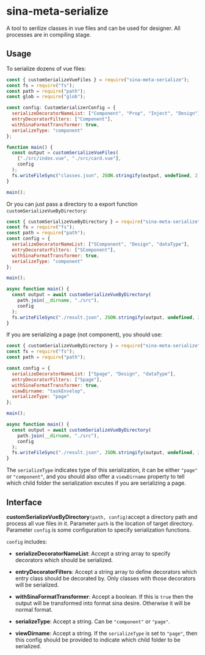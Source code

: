 # sina-meta-serialize

A tool to serilize classes in vue files and can be used for designer. All processes are in compiling stage.

## Usage

To serialize dozens of vue files:

```javascript
const { customSerializeVueFiles } = require("sina-meta-serialize");
const fs = require("fs");
const path = require("path");
const glob = require("glob");

const config: CustomSerializerConfig = {
  serializeDecoratorNameList: ["Component", "Prop", "Inject", "Design"],
  entryDecoratorFilters: ["Component"],
  withSinaFormatTransformer: true,
  serializeType: "component"
};

function main() {
  const output = customSerializeVueFiles(
    ["./src/index.vue", "./src/card.vue"],
    config
  );
  fs.writeFileSync("classes.json", JSON.stringify(output, undefined, 2));
}

main();
```

Or you can just pass a directory to a export function `customSerializeVueByDirectory`:

```javascript
const { customSerializeVueByDirectory } = require("sina-meta-serialize");
const fs = require("fs");
const path = require("path");
const config = {
  serializeDecoratorNameList: ["SComponent", "Design", "dataType"],
  entryDecoratorFilters: ["SComponent"],
  withSinaFormatTransformer: true,
  serializeType: "component"
};

main();

async function main() {
  const output = await customSerializeVueByDirectory(
    path.join(__dirname, "./src"),
    config
  );
  fs.writeFileSync("./result.json", JSON.stringify(output, undefined, 2));
}
```

If you are serializing a page (not component), you should use:

```javascript
const { customSerializeVueByDirectory } = require("sina-meta-serialize");
const fs = require("fs");
const path = require("path");

const config = {
  serializeDecoratorNameList: ["Spage", "Design", "dataType"],
  entryDecoratorFilters: ["Spage"],
  withSinaFormatTransformer: true,
  viewDirname: "taskEnvelop",
  serializeType: "page"
};

main();

async function main() {
  const output = await customSerializeVueByDirectory(
    path.join(__dirname, "./src"),
    config
  );
  fs.writeFileSync("./result.json", JSON.stringify(output, undefined, 2));
}
```

The `serializeType` indicates type of this serialization, it can be either `"page"` or `"component"`, and you should also offer a `viewDirname` property to tell which child folder the serialization excutes if you are serializing a page.

## Interface

**customSerializeVueByDirectory**`(path, config)`accept a directory path and process all vue files in it. Parameter `path` is the location of target directory. Parameter `config` is some configuration to specify serialization functions.

`config` includes:

- **serializeDecoratorNameList**: Accept a string array to specify decorators which should be serialized.

- **entryDecoratorFilters**: Accept a string array to define decorators which entry class should be decorated by. Only classes with those decorators will be serialized.

- **withSinaFormatTransformer**: Accept a boolean. If this is `true` then the output will be transformed into format sina desire. Otherwise it will be normal format.

- **serializeType**: Accept a string. Can be `"component"` or `"page"`.

- **viewDirname**: Accept a string. If the `serializeType` is set to `"page"`, then this config should be provided to indicate which child folder to be serialized.

